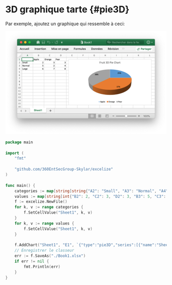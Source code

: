 # 3D graphique tarte {#pie3D}

Par exemple, ajoutez un graphique qui ressemble à ceci:

<p align="center"><img width="769" src="../images/3d_pie_chart.png" alt="créer 3D graphique tarte avec excelize en utilisant Go"></p>

```go
package main

import (
    "fmt"

    "github.com/360EntSecGroup-Skylar/excelize"
)

func main() {
    categories := map[string]string{"A2": "Small", "A3": "Normal", "A4": "Large", "B1": "Apple", "C1": "Orange", "D1": "Pear"}
    values := map[string]int{"B2": 2, "C2": 3, "D2": 3, "B3": 5, "C3": 2, "D3": 4, "B4": 6, "C4": 7, "D4": 8}
    f := excelize.NewFile()
    for k, v := range categories {
        f.SetCellValue("Sheet1", k, v)
    }
    for k, v := range values {
        f.SetCellValue("Sheet1", k, v)
    }

    f.AddChart("Sheet1", "E1", `{"type":"pie3D","series":[{"name":"Sheet1!$A$2","categories":"Sheet1!$B$1:$D$1","values":"Sheet1!$B$2:$D$2"}],"format":{"x_scale":1.0,"y_scale":1.0,"x_offset":15,"y_offset":10,"print_obj":true,"lock_aspect_ratio":false,"locked":false},"legend":{"position":"bottom","show_legend_key":false},"title":{"name":"Fruit 3D Pie Chart"},"plotarea":{"show_bubble_size":true,"show_cat_name":false,"show_leader_lines":false,"show_percent":true,"show_series_name":false,"show_val":false},"show_blanks_as":"zero"}`)
    // Enregistrer le classeur
    err := f.SaveAs("./Book1.xlsx")
    if err != nil {
        fmt.Println(err)
    }
}
```
